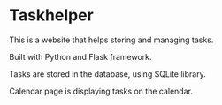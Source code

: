 # Taskhelper
This is a website that helps storing and managing tasks.

Built with Python and Flask framework. 

Tasks are stored in the database, using SQLite library. 

Calendar page is displaying tasks on the calendar.
